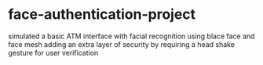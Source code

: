 # face-authentication-project
simulated a basic ATM interface with facial recognition using blace face and face mesh adding an extra layer of security by requiring a head shake gesture for user verification
